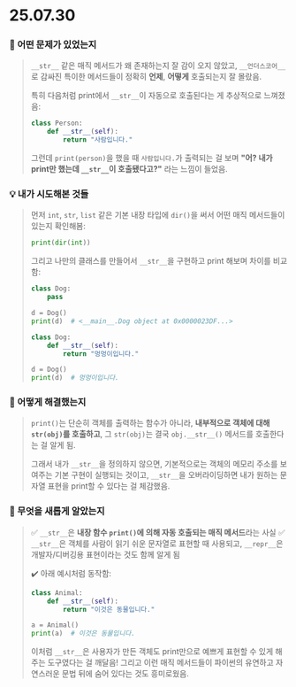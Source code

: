 # 25.07.30

### 🔎 어떤 문제가 있었는지

> `__str__` 같은 매직 메서드가 왜 존재하는지 잘 감이 오지 않았고,
> `__언더스코어__`로 감싸진 특이한 메서드들이 정확히 **언제**, **어떻게** 호출되는지 잘 몰랐음.
>
> 특히 다음처럼 print에서 `__str__`이 자동으로 호출된다는 게 추상적으로 느껴졌음:
>
> ```python
> class Person:
>     def __str__(self):
>         return "사람입니다."
> ```
>
> 그런데 `print(person)`을 했을 때 `사람입니다.`가 출력되는 걸 보며
> **"어? 내가 print만 했는데 `__str__`이 호출됐다고?"** 라는 느낌이 들었음.

### 💡 내가 시도해본 것들

> 먼저 `int`, `str`, `list` 같은 기본 내장 타입에 `dir()`을 써서 어떤 매직 메서드들이 있는지 확인해봄:
>
> ```python
> print(dir(int))
> ```
>
> 그리고 나만의 클래스를 만들어서 `__str__`을 구현하고 print 해보며 차이를 비교함:
>
> ```python
> class Dog:
>     pass
>
> d = Dog()
> print(d)  # <__main__.Dog object at 0x0000023DF...>
>
> class Dog:
>     def __str__(self):
>         return "멍멍이입니다."
>
> d = Dog()
> print(d)  # 멍멍이입니다.
> ```

### 🧭 어떻게 해결했는지

> `print()`는 단순히 객체를 출력하는 함수가 아니라,
> **내부적으로 객체에 대해 `str(obj)`를 호출하고**,
> 그 `str(obj)`는 결국 `obj.__str__()` 메서드를 호출한다는 걸 알게 됨.
>
> 그래서 내가 `__str__`을 정의하지 않으면, 기본적으로는 객체의 메모리 주소를 보여주는 기본 구현이 실행되는 것이고,
> `__str__`을 오버라이딩하면 내가 원하는 문자열 표현을 print할 수 있다는 걸 체감했음.

### 📗 무엇을 새롭게 알았는지

> ✅ `__str__`은 **내장 함수 `print()`에 의해 자동 호출되는 매직 메서드**라는 사실
> ✅ `__str__`은 객체를 사람이 읽기 쉬운 문자열로 표현할 때 사용되고,
> `__repr__`은 개발자/디버깅용 표현이라는 것도 함께 알게 됨
>
> ✔️ 아래 예시처럼 동작함:
>
> ```python
> class Animal:
>     def __str__(self):
>         return "이것은 동물입니다."
>
> a = Animal()
> print(a)  # 이것은 동물입니다.
> ```
>
> 이처럼 `__str__`은 사용자가 만든 객체도 print만으로 예쁘게 표현할 수 있게 해주는 도구였다는 걸 깨달음!
> 그리고 이런 매직 메서드들이 파이썬의 유연하고 자연스러운 문법 뒤에 숨어 있다는 것도 흥미로웠음.

